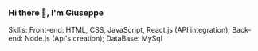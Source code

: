 ### Hi there 👋, I'm Giuseppe

Skills:
  Front-end: HTML, CSS, JavaScript, React.js (API integration);
  Back-end: Node.js (Api's creation);
  DataBase: MySql

<!--
**Giuseppe-Pallazini/Giuseppe-Pallazini** is a ✨ _special_ ✨ repository because its `README.md` (this file) appears on your GitHub profile.

Here are some ideas to get you started:

- 🔭 I’m currently working on ...
- 🌱 I’m currently learning ...
- 👯 I’m looking to collaborate on ...
- 🤔 I’m looking for help with ...
- 💬 Ask me about ...
- 📫 How to reach me: ...
- 😄 Pronouns: ...
- ⚡ Fun fact: ...
-->
